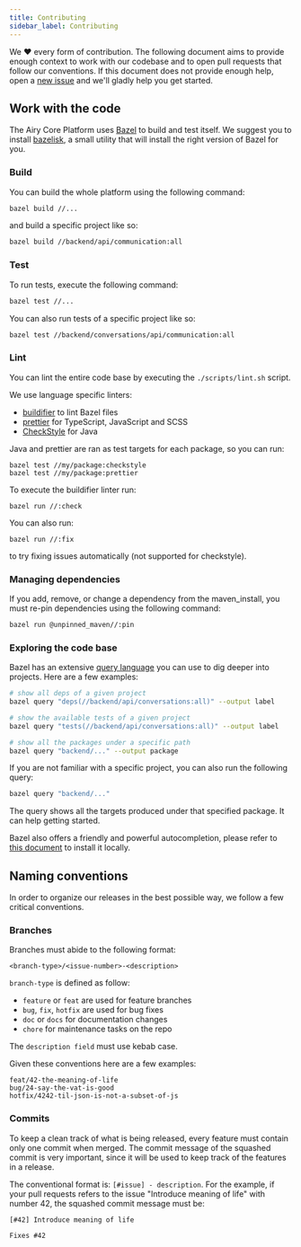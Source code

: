 ```yaml
---
title: Contributing
sidebar_label: Contributing
---
```


We ❤️ every form of contribution. The following document aims to provide enough
context to work with our codebase and to open pull requests that follow our
conventions. If this document does not provide enough help, open a [new
issue](https://github.com/airyhq/airy/issues/new) and we'll gladly help you get
started.

## Work with the code

The Airy Core Platform uses [Bazel](https://bazel.build/) to build and test
itself. We suggest you to install
[bazelisk](https://github.com/bazelbuild/bazelisk), a small utility that will
install the right version of Bazel for you.

### Build

You can build the whole platform using the following command:

```sh
bazel build //...
```

and build a specific project like so:

```sh
bazel build //backend/api/communication:all
```

### Test

To run tests, execute the following command:

```sh
bazel test //...
```

You can also run tests of a specific project like so:

```sh
bazel test //backend/conversations/api/communication:all
```

### Lint

You can lint the entire code base by executing the `./scripts/lint.sh` script.

We use language specific linters:

- [buildifier](https://github.com/bazelbuild/buildtools/tree/master/buildifier)
  to lint Bazel files
- [prettier](https://prettier.io/) for TypeScript, JavaScript and SCSS
- [CheckStyle](https://checkstyle.sourceforge.io/) for Java

Java and prettier are ran as test targets for each package, so you can run:

```shell script
bazel test //my/package:checkstyle
bazel test //my/package:prettier
```

To execute the buildifier linter run:

```shell script
bazel run //:check
```

You can also run:

```shell script
bazel run //:fix
```

to try fixing issues automatically (not supported for checkstyle).

### Managing dependencies

If you add, remove, or change a dependency from the maven_install, you must
re-pin dependencies using the following command:

```sh
bazel run @unpinned_maven//:pin
```

### Exploring the code base

Bazel has an extensive [query
language](https://docs.bazel.build/versions/master/query.html) you can use to
dig deeper into projects. Here are a few examples:

```sh
# show all deps of a given project
bazel query "deps(//backend/api/conversations:all)" --output label

# show the available tests of a given project
bazel query "tests(//backend/api/conversations:all)" --output label

# show all the packages under a specific path
bazel query "backend/..." --output package
```

If you are not familiar with a specific project, you can also run the following
query:

```sh
bazel query "backend/..."
```

The query shows all the targets produced under that specified package. It can
help getting started.

Bazel also offers a friendly and powerful autocompletion, please refer to [this
document](https://github.com/bazelbuild/bazel/blob/master/site/docs/completion.md)
to install it locally.

## Naming conventions

In order to organize our releases in the best possible way, we follow a few
critical conventions.

### Branches

Branches must abide to the following format:

`<branch-type>/<issue-number>-<description>`

`branch-type` is defined as follow:

- `feature` or `feat` are used for feature branches
- `bug`, `fix`, `hotfix` are used for bug fixes
- `doc` or `docs` for documentation changes
- `chore` for maintenance tasks on the repo

The `description field` must use kebab case.

Given these conventions here are a few examples:

```
feat/42-the-meaning-of-life
bug/24-say-the-vat-is-good
hotfix/4242-til-json-is-not-a-subset-of-js
```

### Commits

To keep a clean track of what is being released, every feature must contain only
one commit when merged. The commit message of the squashed commit is very
important, since it will be used to keep track of the features in a release.

The conventional format is: `[#issue] - description`. For the example, if your
pull requests refers to the issue "Introduce meaning of life" with number 42,
the squashed commit message must be:

```
[#42] Introduce meaning of life

Fixes #42
```
